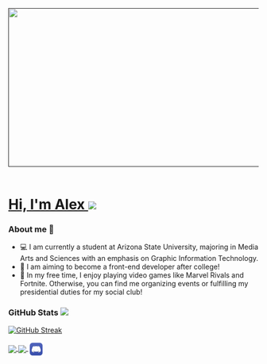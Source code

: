 <header>
  <a href="">
      <img src="https://i.pinimg.com/originals/16/89/5b/16895b231b6da505e2e4acef02a3c1fe.gif" width = 930 height = 320/>
</header>

<!--Intro-->
# Hi, I'm Alex <a href=""><img src="https://user-images.githubusercontent.com/74038190/226127913-88de86d3-8437-45b9-a3b6-e746b47f655a.gif" height = 65/></a>

<!--About me-->
### About me 👾
- :computer: I am currently a student at Arizona State University, majoring in Media Arts and Sciences with an emphasis on Graphic Information Technology.
- :mushroom: I am aiming to become a front-end developer after college!
- :lotus: In my free time, I enjoy playing video games like Marvel Rivals and Fortnite. Otherwise, you can find me organizing events or fulfilling my presidential duties for my social club!

<!--Github streak-->
### GitHub Stats <a href=""><img src="https://user-images.githubusercontent.com/74038190/216656986-e4424d73-56dd-4e0d-96ac-66f9f2c3be42.gif" height = 42/></a>

[![GitHub Streak](https://streak-stats.demolab.com?user=Swaglicious&theme=modern-lilac2)](https://github.com/Swaglicious)

<!--Links to my accounts-->
<footer>
<a href="https://www.linkedin.com/public-profile/settings?trk=d_flagship3_profile_self_view_public_profile">
      <img align="center" src="https://static.vecteezy.com/system/resources/previews/016/716/470/non_2x/linkedin-icon-free-png.png" width=25/>
    </a>
<a href="https://asu.joinhandshake.com/profiles/5zrz27">
      <img align="center" src="https://ncwu.edu/wp-content/uploads/2023/09/Handshake_app_icon_default.png" width=25/>
<a href="https://discord.com/users/740878206516592660">
      <img align="center" src="discord logo.png" width=32 height=32/>
</footer>
